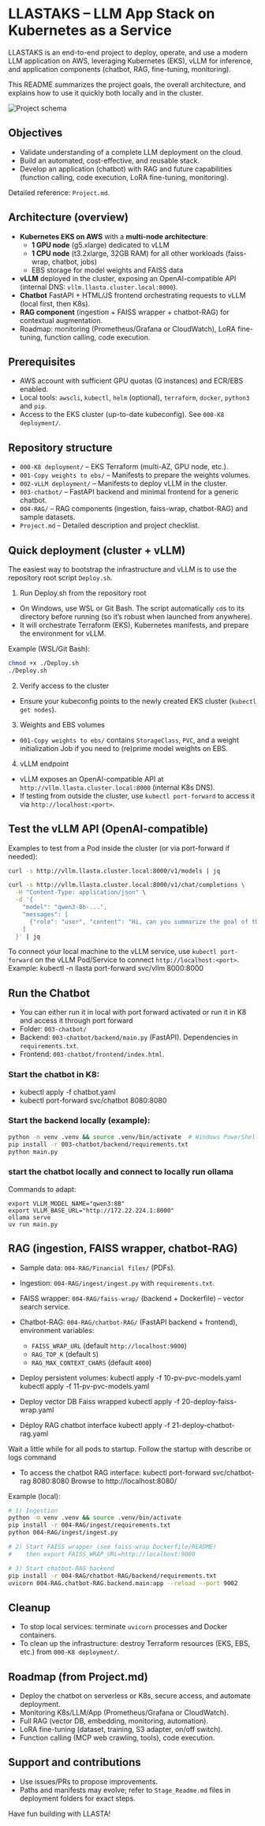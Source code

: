 # LLASTAKS – LLM App Stack on Kubernetes as a Service

LLASTAKS is an end-to-end project to deploy, operate, and use a modern LLM application on AWS, leveraging Kubernetes (EKS), vLLM for inference, and application components (chatbot, RAG, fine-tuning, monitoring).

This README summarizes the project goals, the overall architecture, and explains how to use it quickly both locally and in the cluster.

![Project schema](Doc/schema.png)

## Objectives
- Validate understanding of a complete LLM deployment on the cloud.
- Build an automated, cost-effective, and reusable stack.
- Develop an application (chatbot) with RAG and future capabilities (function calling, code execution, LoRA fine-tuning, monitoring).

Detailed reference: `Project.md`.


## Architecture (overview)
- **Kubernetes EKS on AWS** with a **multi-node architecture**:
  - **1 GPU node** (g5.xlarge) dedicated to vLLM
  - **1 CPU node** (t3.2xlarge, 32GB RAM) for all other workloads (faiss-wrap, chatbot, jobs)
  - EBS storage for model weights and FAISS data
- **vLLM** deployed in the cluster, exposing an OpenAI-compatible API (internal DNS: `vllm.llasta.cluster.local:8000`).
- **Chatbot** FastAPI + HTML/JS frontend orchestrating requests to vLLM (local first, then K8s).
- **RAG component** (ingestion + FAISS wrapper + chatbot-RAG) for contextual augmentation.
- Roadmap: monitoring (Prometheus/Grafana or CloudWatch), LoRA fine-tuning, function calling, code execution.


## Prerequisites
- AWS account with sufficient GPU quotas (G instances) and ECR/EBS enabled.
- Local tools: `awscli`, `kubectl`, `helm` (optional), `terraform`, `docker`, `python3` and `pip`.
- Access to the EKS cluster (up-to-date kubeconfig). See `000-K8 deployment/`.


## Repository structure
- `000-K8 deployment/` – EKS Terraform (multi-AZ, GPU node, etc.).
- `001-Copy weights to ebs/` – Manifests to prepare the weights volumes.
- `002-vLLM deployment/` – Manifests to deploy vLLM in the cluster.
- `003-chatbot/` – FastAPI backend and minimal frontend for a generic chatbot.
- `004-RAG/` – RAG components (ingestion, faiss-wrap, chatbot-RAG) and sample datasets.
- `Project.md` – Detailed description and project checklist.


## Quick deployment (cluster + vLLM)
The easiest way to bootstrap the infrastructure and vLLM is to use the repository root script `Deploy.sh`.

1) Run Deploy.sh from the repository root
- On Windows, use WSL or Git Bash. The script automatically `cd`s to its directory before running (so it’s robust when launched from anywhere).
- It will orchestrate Terraform (EKS), Kubernetes manifests, and prepare the environment for vLLM.

Example (WSL/Git Bash):
```bash
chmod +x ./Deploy.sh
./Deploy.sh
```

2) Verify access to the cluster
- Ensure your kubeconfig points to the newly created EKS cluster (`kubectl get nodes`).

3) Weights and EBS volumes
- `001-Copy weights to ebs/` contains `StorageClass`, `PVC`, and a weight initialization Job if you need to (re)prime model weights on EBS.

4) vLLM endpoint
- vLLM exposes an OpenAI-compatible API at `http://vllm.llasta.cluster.local:8000` (internal K8s DNS).
- If testing from outside the cluster, use `kubectl port-forward` to access it via `http://localhost:<port>`.


## Test the vLLM API (OpenAI-compatible)
Examples to test from a Pod inside the cluster (or via port-forward if needed):

```bash
curl -s http://vllm.llasta.cluster.local:8000/v1/models | jq

curl -s http://vllm.llasta.cluster.local:8000/v1/chat/completions \
  -H "Content-Type: application/json" \
  -d '{
    "model": "qwen3-8b-...", 
    "messages": [
      {"role": "user", "content": "Hi, can you summarize the goal of this project?"}
    ]
  }' | jq
```

To connect your local machine to the vLLM service, use `kubectl port-forward` on the vLLM Pod/Service to connect `http://localhost:<port>`. Example: kubectl -n llasta port-forward svc/vllm 8000:8000


## Run the Chatbot
- You can either run it in local with  port forward activated or run it in K8 and access it through port forward
- Folder: `003-chatbot/`
- Backend: `003-chatbot/backend/main.py` (FastAPI). Dependencies in `requirements.txt`.
- Frontend: `003-chatbot/frontend/index.html`.

### Start the chatbot in K8:
 - kubectl apply -f chatbot.yaml
 - kubectl port-forward svc/chatbot 8080:8080

### Start the backend locally (example):
```bash
python -m venv .venv && source .venv/bin/activate  # Windows PowerShell: .venv\Scripts\Activate.ps1
pip install -r 003-chatbot/backend/requirements.txt
python main.py
```

### start the chatbot locally and connect to locally run ollama
Commands to adapt:
```
export VLLM_MODEL_NAME="qwen3:8B"
export VLLM_BASE_URL="http://172.22.224.1:8000"
ollama serve
uv run main.py
```

## RAG (ingestion, FAISS wrapper, chatbot-RAG)
- Sample data: `004-RAG/Financial files/` (PDFs).
- Ingestion: `004-RAG/ingest/ingest.py` with `requirements.txt`.
- FAISS wrapper: `004-RAG/faiss-wrap/` (backend + Dockerfile) – vector search service.
- Chatbot-RAG: `004-RAG/chatbot-RAG/` (FastAPI backend + frontend), environment variables:
  - `FAISS_WRAP_URL` (default `http://localhost:9000`)
  - `RAG_TOP_K` (default `5`)
  - `RAG_MAX_CONTEXT_CHARS` (default `4000`)

 - Deploy persistent volumes:
 kubectl apply -f 10-pv-pvc-models.yaml
 kubectl apply -f 11-pv-pvc-models.yaml

 - Deploy vector DB Faiss wrapped
  kubectl apply -f 20-deploy-faiss-wrap.yaml

  - Déploy RAG chatbot interface
  kubectl apply -f 21-deploy-chatbot-rag.yaml

  Wait a little while for all pods to startup. Follow the startup with describe or logs command
  - To access the chatbot RAG interface:
  kubectl port-forward svc/chatbot-rag 8080:8080
  Browse to http://localhost:8080/


Example (local):
```bash
# 1) Ingestion
python -m venv .venv && source .venv/bin/activate
pip install -r 004-RAG/ingest/requirements.txt
python 004-RAG/ingest/ingest.py

# 2) Start FAISS wrapper (see faiss-wrap Dockerfile/README)
#    then export FAISS_WRAP_URL=http://localhost:9000

# 3) Start chatbot-RAG backend
pip install -r 004-RAG/chatbot-RAG/backend/requirements.txt
uvicorn 004-RAG.chatbot-RAG.backend.main:app --reload --port 9002
```


## Cleanup
- To stop local services: terminate `uvicorn` processes and Docker containers.
- To clean up the infrastructure: destroy Terraform resources (EKS, EBS, etc.) from `000-K8 deployment/`.


## Roadmap (from Project.md)
- Deploy the chatbot on serverless or K8s, secure access, and automate deployment.
- Monitoring K8s/LLM/App (Prometheus/Grafana or CloudWatch).
- Full RAG (vector DB, embedding, monitoring, automation).
- LoRA fine-tuning (dataset, training, S3 adapter, on/off switch).
- Function calling (MCP web crawling, tools), code execution.


## Support and contributions
- Use issues/PRs to propose improvements.
- Paths and manifests may evolve; refer to `Stage_Readme.md` files in deployment folders for exact steps.

Have fun building with LLASTA!
